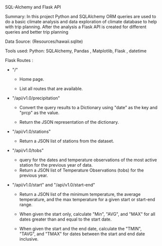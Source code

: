SQL-Alchemy and Flask API

Summary:
In this project Python and SQLAlchemy ORM queries are used to do a basic climate analysis and data exploration of climate database to help with trip planning. After the analysis a Flask API is created for different queries and better trip planning

Data Source:
(Resources/hawaii.sqlite) 

Tools used:
Python: SQLAlchemy, Pandas , Matplotlib, Flask , datetime

Flask Routes :
* "/"

  * Home page.

  * List all routes that are available.

* "/api/v1.0/precipitation"

  * Convert the query results to a Dictionary using "date" as the key and "prcp" as the value.

  * Return the JSON representation of the dictionary.

* "/api/v1.0/stations"

  * Return a JSON list of stations from the dataset.

* "/api/v1.0/tobs"
  * query for the dates and temperature observations of the most active station for the previous year of data.
  * Return a JSON list of Temperature Observations (tobs) for the previous year.

* "/api/v1.0/start" and "/api/v1.0/start-end"

  * Return a JSON list of the minimum temperature, the average temperature, and the max temperature for a given start or start-end range.

  * When given the start only, calculate "Min", "AVG", and "MAX" for all dates greater than and equal to the start date.

  * When given the start and the end date, calculate the "TMIN", "TAVG", and "TMAX" for dates between the start and end date inclusive.


